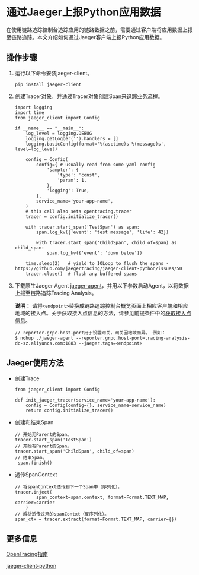 # 通过Jaeger上报Python应用数据

在使用链路追踪控制台追踪应用的链路数据之前，需要通过客户端将应用数据上报至链路追踪。本文介绍如何通过Jaeger客户端上报Python应用数据。





## 操作步骤

1.  运行以下命令安装jaeger-client。

    ```
    pip install jaeger-client
    ```

2.  创建Tracer对象，并通过Tracer对象创建Span来追踪业务流程。

    ```
    import logging
    import time
    from jaeger_client import Config
    
    if __name__ == "__main__":
        log_level = logging.DEBUG
        logging.getLogger('').handlers = []
        logging.basicConfig(format='%(asctime)s %(message)s', level=log_level)
    
        config = Config(
            config={ # usually read from some yaml config
                'sampler': {
                    'type': 'const',
                    'param': 1,
                },
                'logging': True,
            },  
            service_name='your-app-name',
        )
        # this call also sets opentracing.tracer
        tracer = config.initialize_tracer()
    
        with tracer.start_span('TestSpan') as span:
            span.log_kv({'event': 'test message', 'life': 42})
    
            with tracer.start_span('ChildSpan', child_of=span) as child_span:
                span.log_kv({'event': 'down below'})
    
        time.sleep(2)   # yield to IOLoop to flush the spans - https://github.com/jaegertracing/jaeger-client-python/issues/50
        tracer.close()  # flush any buffered spans
    ```

3.  下载原生Jaeger Agent [jaeger-agent](https://arms-apm.oss-cn-hangzhou.aliyuncs.com/tools/jaeger-agent)，并用以下参数启动Agent，以将数据上报至链路追踪Tracing Analysis。

    **说明：** 请将`<endpoint>`替换成链路追踪控制台概览页面上相应客户端和相应地域的接入点。关于获取接入点信息的方法，请参见前提条件中的[获取接入点信息](#tab2)。

    ```
    // reporter.grpc.host-port用于设置网关，网关因地域而异。 例如：
    $ nohup ./jaeger-agent --reporter.grpc.host-port=tracing-analysis-dc-sz.aliyuncs.com:1883 --jaeger.tags=<endpoint>
    ```


## Jaeger使用方法

-   创建Trace

    ```
    from jaeger_client import Config
    
    def init_jaeger_tracer(service_name='your-app-name'):
        config = Config(config={}, service_name=service_name)
        return config.initialize_tracer()
    ```

-   创建和结束Span

    ```
    // 开始无Parent的Span。
    tracer.start_span('TestSpan') 
    // 开始有Parent的Span。
    tracer.start_span('ChildSpan', child_of=span)
    // 结束Span。
     span.finish()
    ```

-   透传SpanContext

    ```
    // 将spanContext透传到下一个Span中（序列化）。
    tracer.inject(
            span_context=span.context, format=Format.TEXT_MAP, carrier=carrier
        )
    // 解析透传过来的spanContxt（反序列化）。
    span_ctx = tracer.extract(format=Format.TEXT_MAP, carrier={})
    ```


## 更多信息

[OpenTracing指南](https://github.com/yurishkuro/opentracing-tutorial/tree/master/python)

[jaeger-client-python](https://github.com/jaegertracing/jaeger-client-python)

